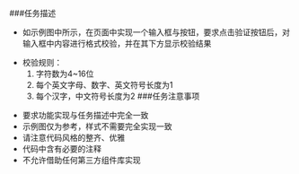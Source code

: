 ###任务描述
* 如示例图中所示，在页面中实现一个输入框与按钮，要求点击验证按钮后，对输入框中内容进行格式校验，并在其下方显示校验结果
+ 校验规则：
    1. 字符数为4~16位
    2. 每个英文字母、数字、英文符号长度为1
    3. 每个汉字，中文符号长度为2
###任务注意事项
* 要求功能实现与任务描述中完全一致
* 示例图仅为参考，样式不需要完全实现一致
* 请注意代码风格的整齐、优雅
* 代码中含有必要的注释
* 不允许借助任何第三方组件库实现
